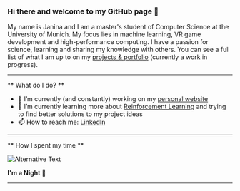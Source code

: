 ### Hi there and welcome to my GitHub page 👋

My name is Janina and I am a master's student of Computer Science at the University of Munich. My focus lies in machine learning, VR game development and high-performance computing. I have a passion for science, learning and sharing my knowledge with others. You can see a full list of what I am up to on my [projects & portfolio](https://janinamattes.github.io/#profile) (currently a work in progress).

---

** What do I do? **

- 🔭 I’m currently (and constantly) working on my [personal website]([link-to-project](https://janinamattes.github.io/#profile))
- 🌱 I’m currently learning more about [Reinforcement Learning](https://github.com/JaninaMattes/Autonomous-Explorer-Drone) and trying to find better solutions to my project ideas
- 📫 How to reach me: [LinkedIn](https://www.linkedin.com/in/janina-mattes/)

---

** How I spent my time **
<!--START_SECTION:waka-->
<img
  src="https://github.com/janinamattes/janinamattes/blob/main/images/stat.svg"
  alt="Alternative Text"
/>
<!--END_SECTION:waka-->

**I'm a Night 🦉**

---
